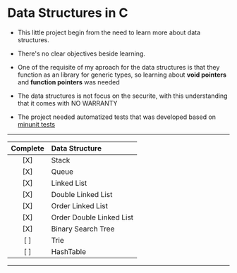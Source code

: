 # Data Structures in C


* This little project begin from the need to learn more about data structures.

* There's no clear objectives beside learning.

* One of the requisite of my aproach for the data structures is that they function as an library for generic types, so learning about __void pointers__ and __function pointers__ was needed

* The data structures is not focus on the securite, with this understanding that it comes with NO WARRANTY

* The project needed automatized tests that was developed based on [minunit tests](http://www.jera.com/techinfo/jtns/jtn002.html)

 -------

| Complete | Data Structure
| :-----:  | :----
|[X]       |  Stack
|[X]       |  Queue
|[X]       |  Linked List
|[X]       |  Double Linked List
|[X]       |  Order Linked List
|[X]       |  Order Double Linked List
|[X]       |  Binary Search Tree
|[ ]       |  Trie
|[ ]       |  HashTable

 -------
